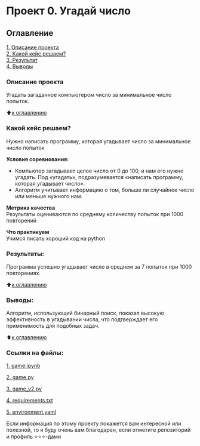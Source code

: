 # Проект 0. Угадай число

## Оглавление  
[1. Описание проекта](README.md#Описание-проекта)  
[2. Какой кейс решаем?](README.md#Какой-кейс-решаем)    
[3. Результат](README.md#Результаты)    
[4. Выводы](README.md#Выводы) 

### Описание проекта    
Угадать загаданное компьютером число за минимальное число попыток.

:arrow_up:[к оглавлению](README.md#Оглавление)


### Какой кейс решаем?    
Нужно написать программу, которая угадывает число за минимальное число попыток

**Условия соревнования:**  
- Компьютер загадывает целое число от 0 до 100, и нам его нужно угадать. Под «угадать», подразумевается «написать программу, которая угадывает число».
- Алгоритм учитывает информацию о том, больше ли случайное число или меньше нужного нам.

**Метрика качества**     
Результаты оцениваются по среднему количеству попыток при 1000 повторений

**Что практикуем**     
Учимся писать хороший код на python


### Результаты:  
Программа успешно угадывает число в среднем за 7 попыток при 1000 повторениях.

⬆️[к оглавлению](README.md#Оглавление)

### Выводы:
Алгоритм, использующий бинарный поиск, показал высокую эффективность в угадывании числа, что подтверждает его применимость для подобных задач.

:arrow_up:[к оглавлению](README.md#Оглавление)


### Ссылки на файлы:
[1. game.ipynb](https://github.com/Dianaman01/ds_block1_1st_hw/blob/c8d1cbc32aef243e236d5eef8b1504733142bf43/project_0/game.ipynb)

[2. game.py](https://github.com/Dianaman01/ds_block1_1st_hw/blob/c8d1cbc32aef243e236d5eef8b1504733142bf43/project_0/game.py)

[3. game_v2.py](https://github.com/Dianaman01/ds_block1_1st_hw/blob/c8d1cbc32aef243e236d5eef8b1504733142bf43/project_0/game_v2.py)

[4. requirements.txt](https://github.com/Dianaman01/ds_block1_1st_hw/blob/c8d1cbc32aef243e236d5eef8b1504733142bf43/project_0/requirements.txt)

[5. environment.yaml](https://github.com/Dianaman01/ds_block1_1st_hw/blob/c8d1cbc32aef243e236d5eef8b1504733142bf43/project_0/environment.yaml)


Если информация по этому проекту покажется вам интересной или полезной, то я буду очень вам благодарен, если отметите репозиторий и профиль ⭐️⭐️⭐️-дами